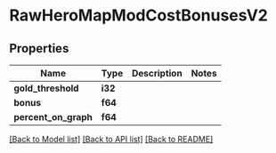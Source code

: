 # RawHeroMapModCostBonusesV2

## Properties

Name | Type | Description | Notes
------------ | ------------- | ------------- | -------------
**gold_threshold** | **i32** |  | 
**bonus** | **f64** |  | 
**percent_on_graph** | **f64** |  | 

[[Back to Model list]](../README.md#documentation-for-models) [[Back to API list]](../README.md#documentation-for-api-endpoints) [[Back to README]](../README.md)


